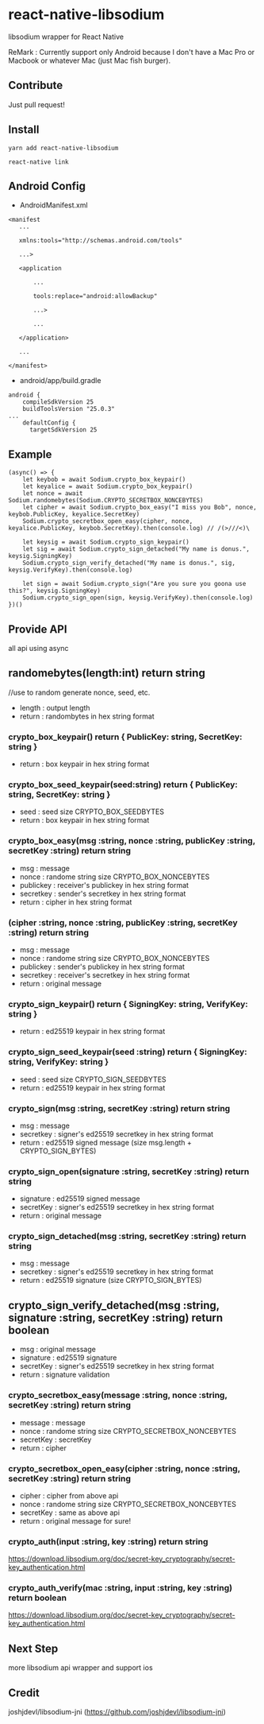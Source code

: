 # react-native-libsodium
libsodium wrapper for React Native

ReMark : Currently support only Android because I don't have a Mac Pro or Macbook or whatever Mac (just Mac fish burger).

## Contribute
Just pull request!

## Install

```
yarn add react-native-libsodium
```

```
react-native link
```


## Android Config
 * AndroidManifest.xml

 ```
<manifest
    ...

    xmlns:tools="http://schemas.android.com/tools"

    ...>

    <application

        ...

        tools:replace="android:allowBackup"

        ...>

        ...

    </application>

    ...

</manifest>
 ```

* android/app/build.gradle

```
android {
    compileSdkVersion 25
    buildToolsVersion "25.0.3"
...
    defaultConfig {
      targetSdkVersion 25
```

## Example
```
(async() => {
    let keybob = await Sodium.crypto_box_keypair()
    let keyalice = await Sodium.crypto_box_keypair()
    let nonce = await Sodium.randomebytes(Sodium.CRYPTO_SECRETBOX_NONCEBYTES)
    let cipher = await Sodium.crypto_box_easy("I miss you Bob", nonce, keybob.PublicKey, keyalice.SecretKey)
    Sodium.crypto_secretbox_open_easy(cipher, nonce, keyalice.PublicKey, keybob.SecretKey).then(console.log) // /(>///<)\

    let keysig = await Sodium.crypto_sign_keypair()
    let sig = await Sodium.crypto_sign_detached("My name is donus.", keysig.SigningKey)
    Sodium.crypto_sign_verify_detached("My name is donus.", sig, keysig.VerifyKey).then(console.log)

    let sign = await Sodium.crypto_sign("Are you sure you goona use this?", keysig.SigningKey)
    Sodium.crypto_sign_open(sign, keysig.VerifyKey).then(console.log)
})()
```
## Provide API
all api using async

## randomebytes(length:int) return string
//use to random generate nonce, seed, etc.
* length : output length
* return : randombytes in hex string format

### crypto_box_keypair() return { PublicKey: string, SecretKey: string }
* return : box keypair in hex string format

### crypto_box_seed_keypair(seed:string) return { PublicKey: string, SecretKey: string }
* seed : seed size CRYPTO_BOX_SEEDBYTES
* return : box keypair in hex string format

### crypto_box_easy(msg :string, nonce :string, publicKey :string, secretKey :string) return string
* msg : message
* nonce : randome string size CRYPTO_BOX_NONCEBYTES
* publickey : receiver's publickey in hex string format
* secretkey : sender's secretkey in hex string format
* return : cipher in hex string format

### (cipher :string, nonce :string, publicKey :string, secretKey :string) return string
* msg : message
* nonce : randome string size CRYPTO_BOX_NONCEBYTES
* publickey : sender's publickey in hex string format
* secretkey : receiver's secretkey in hex string format
* return : original message

### crypto_sign_keypair() return { SigningKey: string, VerifyKey: string }
* return : ed25519 keypair in hex string format

### crypto_sign_seed_keypair(seed :string) return { SigningKey: string, VerifyKey: string }
* seed : seed size CRYPTO_SIGN_SEEDBYTES
* return : ed25519 keypair in hex string format

### crypto_sign(msg :string, secretKey :string) return string
* msg : message
* secretkey : signer's ed25519 secretkey in hex string format
* return : ed25519 signed message (size msg.length + CRYPTO_SIGN_BYTES)

### crypto_sign_open(signature :string, secretKey :string) return string
* signature : ed25519 signed message
* secretKey : signer's ed25519 secretkey in hex string format
* return : original message

### crypto_sign_detached(msg :string, secretKey :string) return string
* msg : message
* secretkey : signer's ed25519 secretkey in hex string format
* return : ed25519 signature (size CRYPTO_SIGN_BYTES)

## crypto_sign_verify_detached(msg :string, signature :string, secretKey :string) return boolean
* msg : original message
* signature : ed25519 signature
* secretKey : signer's ed25519 secretkey in hex string format
* return : signature validation

### crypto_secretbox_easy(message :string, nonce :string, secretKey :string) return string
* message : message
* nonce : randome string size CRYPTO_SECRETBOX_NONCEBYTES
* secretKey : secretKey
* return : cipher

### crypto_secretbox_open_easy(cipher :string, nonce :string, secretKey :string) return string
* cipher : cipher from above api
* nonce : randome string size CRYPTO_SECRETBOX_NONCEBYTES
* secretKey : same as above api
* return : original message for sure! 
### crypto_auth(input :string, key :string) return string
https://download.libsodium.org/doc/secret-key_cryptography/secret-key_authentication.html
### crypto_auth_verify(mac :string, input :string, key :string) return boolean
https://download.libsodium.org/doc/secret-key_cryptography/secret-key_authentication.html

## Next Step
more libsodium api wrapper and support ios

## Credit
joshjdevl/libsodium-jni (https://github.com/joshjdevl/libsodium-jni)
